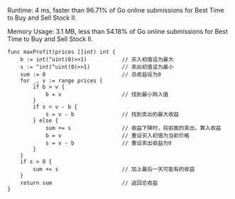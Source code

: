 Runtime: 4 ms, faster than 96.71% of Go online submissions for Best Time to Buy and Sell Stock II.

Memory Usage: 3.1 MB, less than 54.18% of Go online submissions for Best Time to Buy and Sell Stock II.

```
func maxProfit(prices []int) int {
    b := int(^uint(0)>>1)           // 买入初值设为最大
    s := ^int(^uint(0)>>1)          // 卖出初值设为最小
    sum := 0                        // 总收益设为0
    for _, v := range prices {
        if b > v {
            b = v                   // 找到最小购入值
        }
        if s < v - b {
            s = v - b               // 找到卖出的最大收益 
        } else {
            sum += s                // 收益下降时，将前面的卖出，算入收益
            b = v                   // 重设买入初值为当前价格
            s = v - b               // 重设卖出收益为0
        }
    }
    if s > 0 {
        sum += s                    // 加上最后一天可能有的收益
    }
    return sum                      // 返回总收益
}
```
